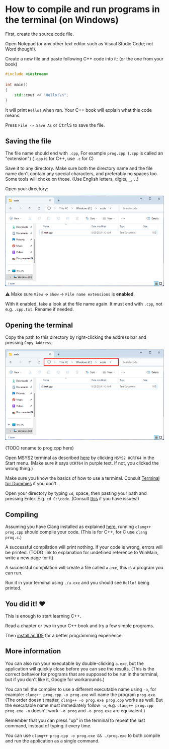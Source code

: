 # How to compile and run programs in the terminal (on Windows)

First, create the source code file.

Open Notepad (or any other text editor such as Visual Studio Code; not Word though!).

Create a new file and paste following C++ code into it: (or the one from your book)
```cpp
#include <iostream>

int main()
{
    std::cout << "Hello!\n";
}
```

It will print `Hello!` when ran. Your C++ book will explain what this code means.

Press `File -> Save As` or <kbd>Ctrl</kbd><kbd>S</kbd> to save the file.

## Saving the file

The file name should end with `.cpp`, For example `prog.cpp`. (`.cpp` is called an "extension") (`.cpp` is for C++, use `.c` for C)

Save it to any directory. Make sure both the directory name and the file name don't contain any special characters, and preferably no spaces too. Some tools will choke on those. (Use English letters, digits, `_`, `.`.)

Open your directory:

[![Windows file explorer](/images/file_explorer.png)]((/images/file_explorer.png))

⚠ Make sure `View` -> `Show` -> `File name extensions` is **enabled**.

With it enabled, take a look at the file name again. It must end with `.cpp`, not e.g. `.cpp.txt`. Rename if needed.

## Opening the terminal

Copy the path to this directory by right-clicking the address bar and pressing `Copy Address`:

[![Windows file explorer](/images/file_explorer_address.png)]((/images/file_explorer_address.png))

(TODO rename to prog.cpp here)

Open MSYS2 terminal as described [here](/installing_toolchain_msys2.md#installing-msys2) by clicking `MSYS2 UCRT64` in the Start menu. (Make sure it says `UCRT64` in purple text. If not, you clicked the wrong thing.)

Make sure you know the basics of how to use a terminal. Consult [Terminal for Dummies](/terminal_for_dummies.md) if you don't.

Open your directory by typing `cd`, space, then pasting your path and pressing Enter. E.g. `cd C:\code`. (Consult [this](/terminal_for_dummies.md) if you have issues!)

## Compiling

Assuming you have Clang installed as explained [here](/installing_toolchain_msys2.md), running `clang++ prog.cpp` should compile your code. (This is for C++, for C use `clang prog.c`.)

A successful compilation will print nothing. If your code is wrong, errors will be printed. (TODO link to explanation for undefined reference to WinMain, write a new page for it)

A successful compilation will create a file called `a.exe`, this is a program you can run.

Run it in your terminal using `./a.exe` and you should see `Hello!` being printed.

## You did it! ❤️

This is enough to start learning C++.

Read a chapter or two in your C++ book and try a few simple programs.

Then [install an IDE](/installing_ide.md) for a better programming experience.

## More information

You can also run your executable by double-clicking `a.exe`, but the application will quickly close before you can see the results. (This is the correct behavior for programs that are supposed to be run in the terminal, but if you don't like it, Google for workarounds.)

You can tell the compiler to use a different executable name using `-o`, for example: `clang++ prog.cpp -o prog.exe` will name the program `prog.exe`. (The order doesn't matter, `clang++ -o prog.exe prog.cpp` works as well. But the executable name must immediately follow `-o`, e.g. `clang++ prog.cpp prog.exe -o` doesn't work. `-o prog` and `-o prog.exe` are equivalent.)

Remember that you can press "up" in the terminal to repeat the last command, instead of typing it every time.

You can use `clang++ prog.cpp -o prog.exe && ./prog.exe` to both compile and run the application as a single command.
